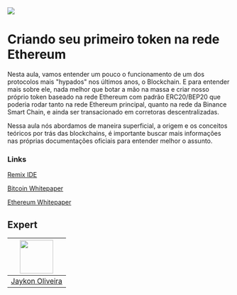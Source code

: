 <img src="https://storage.googleapis.com/golden-wind/experts-club/capa-github.svg" />

# Criando seu primeiro token na rede Ethereum


Nesta aula, vamos entender um pouco o funcionamento de um dos protocolos mais "hypados" nos últimos anos, o Blockchain. E para entender mais sobre ele, nada melhor que botar a mão na massa e criar nosso próprio token baseado na rede Ethereum com padrão ERC20/BEP20 que poderia rodar tanto na rede Ethereum principal, quanto na rede da Binance Smart Chain, e ainda ser transacionado em corretoras descentralizadas.

Nessa aula nós abordamos de maneira superficial, a origem e os conceitos teóricos por trás das blockchains, é importante buscar mais informações nas próprias documentações oficiais para entender melhor o assunto.

### Links


[Remix IDE](https://remix.ethereum.org/)

[Bitcoin Whitepaper](https://bitcoin.org/bitcoin.pdf)

[Ethereum Whitepaper](https://ethereum.org/pt-br/whitepaper/)

## Expert

| [<img src="https://avatars.githubusercontent.com/u/5713475?v=4" width="75px;"/>](https://github.com/diego3g) |
| :-: |
|[Jaykon Oliveira](https://github.com/jaykon-w)|